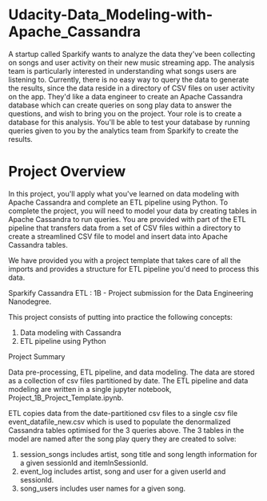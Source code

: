# Udacity-Data_Modeling-with-Apache_Cassandra
A startup called Sparkify wants to analyze the data they've been collecting on songs and user activity on their new music streaming app. The analysis team is particularly interested in understanding what songs users are listening to. Currently, there is no easy way to query the data to generate the results, since the data reside in a directory of CSV files on user activity on the app.  They'd like a data engineer to create an Apache Cassandra database which can create queries on song play data to answer the questions, and wish to bring you on the project. Your role is to create a database for this analysis. You'll be able to test your database by running queries given to you by the analytics team from Sparkify to create the results.

# Project Overview
In this project, you'll apply what you've learned on data modeling with Apache Cassandra and complete an ETL pipeline using Python. To complete the project, you will need to model your data by creating tables in Apache Cassandra to run queries. You are provided with part of the ETL pipeline that transfers data from a set of CSV files within a directory to create a streamlined CSV file to model and insert data into Apache Cassandra tables.

We have provided you with a project template that takes care of all the imports and provides a structure for ETL pipeline you'd need to process this data.

Sparkify Cassandra ETL :  1B - Project submission for the Data Engineering Nanodegree.

This project consists of putting into practice the following concepts:

1. Data modeling with Cassandra
2. ETL pipeline using Python

Project Summary

Data pre-processing, ETL pipeline, and data modeling. The data are stored as a collection of csv files partitioned by date. 
The ETL pipeline and data modeling are written in a single jupyter notebook, Project_1B_Project_Template.ipynb.

ETL copies data from the date-partitioned csv files to a single csv file event_datafile_new.csv which is used to populate the denormalized Cassandra tables optimised for the 3 queries above. 
The 3 tables in the model are named after the song play query they are created to solve:

1. session_songs includes artist, song title and song length information for a given sessionId and itemInSessionId.
2. event_log includes artist, song and user for a given userId and sessionId.
3. song_users includes user names for a given song.
